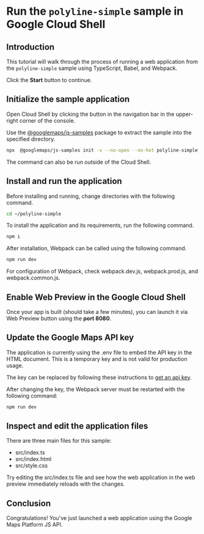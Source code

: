 # Run the `polyline-simple` sample in Google Cloud Shell

<walkthrough-tutorial-duration duration="10"/>

## Introduction

This tutorial will walk through the process of running a web application from
the `polyline-simple` sample using TypeScript, Babel, and Webpack.

Click the **Start** button to continue.

## Initialize the sample application

Open Cloud Shell by clicking the
<walkthrough-cloud-shell-icon></walkthrough-cloud-shell-icon> button in the
navigation bar in the upper-right corner of the console.

Use the [@googlemaps/js-samples](https://www.npmjs.com/package/@googlemaps/js-samples) package to 
extract the sample into the specified directory.

```bash
npx  @googlemaps/js-samples init -v --no-open --no-hot polyline-simple ~/polyline-simple
```

The command can also be run outside of the Cloud Shell.

## Install and run the application

Before installing and running, change directories with the following command.

```bash
cd ~/polyline-simple
```

To install the application and its requirements, run the following command.

```bash
npm i
```

After installation, Webpack can be called using the following command.

```bash
npm run dev
```

For configuration of Webpack, check
<walkthrough-editor-open-file filePath="polyline-simple/webpack.dev.js">webpack.dev.js</walkthrough-editor-open-file>,
<walkthrough-editor-open-file filePath="polyline-simple/webpack.prod.js">webpack.prod.js</walkthrough-editor-open-file>,
and
<walkthrough-editor-open-file filePath="polyline-simple/webpack.common.js">webpack.common.js</walkthrough-editor-open-file>.

## Enable Web Preview in the Google Cloud Shell

Once your app is built (should take a few minutes), you can launch it via
<walkthrough-spotlight-pointer target="cloudshell" spotlightId="devshell-web-preview-button">Web
Preview button</walkthrough-spotlight-pointer> using the **port 8080**.

## Update the Google Maps API key

The application is currently using the
<walkthrough-editor-open-file filePath="polyline-simple/.env">.env</walkthrough-editor-open-file>
file to embed the API key in the HTML document. This is a temporary key and is
not valid for production usage.

The key can be replaced by following these instructions to
[get an api key](https://developers.google.com/maps/documentation/javascript/get-api-key).

After changing the key, the Webpack server must be restarted with the following
command:

```bash
npm run dev
```

## Inspect and edit the application files

There are three main files for this sample:

*   <walkthrough-editor-open-file filePath="polyline-simple/src/index.ts">src/index.ts</walkthrough-editor-open-file>
*   <walkthrough-editor-open-file filePath="polyline-simple/src/index.html">src/index.html</walkthrough-editor-open-file>
*   <walkthrough-editor-open-file filePath="polyline-simple/src/style.css">src/style.css</walkthrough-editor-open-file>

Try editing the <walkthrough-editor-open-file filePath="polyline-simple/src/index.ts">src/index.ts</walkthrough-editor-open-file> file and see how the web application in the web preview immediately reloads with the changes.

## Conclusion

<walkthrough-conclusion-trophy></walkthrough-conclusion-trophy>

Congratulations! You've just launched a web application using the Google Maps
Platform JS API.
